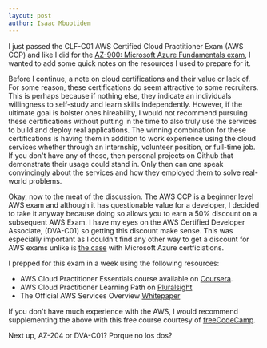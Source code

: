 ```yaml
---
layout: post
author: Isaac Mbuotidem
---
```


I just passed the CLF-C01 AWS Certified Cloud Practitioner Exam (AWS CCP) and like I did for the [AZ-900: Microsoft Azure Fundamentals exam](https://mbuotidem.github.io/blog/2021/01/20/how-I-studied-for-AZ-900-microsoft-azure-fundamentals-exam.html), I wanted to add some quick notes on the resources I used to prepare for it. 

Before I continue, a note on cloud certifications and their value or lack of. For some reason, these certifications do seem attractive to some recruiters. This is perhaps because if nothing else, they indicate an individuals willingness to self-study and learn skills independently. However, if the ultimate goal is bolster ones hireability, I would not recommend pursuing these certifications without putting in the time to also truly use the services to build and deploy real applications. The winning combination for these certifications is having them in addition to work experience using the cloud services whether through an internship, volunteer position, or full-time job. If you don't have any of those, then personal projects on Github that demonstrate their usage could stand in. Only then can one speak convincingly about the services and how they employed them to solve real-world problems.

Okay, now to the meat of the discussion. The AWS CCP is a beginner level AWS exam and although it has questionable value for a developer, I decided to take it anyway because doing so allows you to earn a 50% discount on a subsequent AWS Exam. I have my eyes on the AWS Certified Developer Associate, (DVA-C01) so getting this discount make sense. This was especially important as I couldn't find any other way to get a discount for AWS exams unlike is [the case](https://mbuotidem.github.io/blog/2021/01/17/how-to-get-free-or-discounted-microsoft-azure-certifications.html) with Microsoft Azure certficiations. 

I prepped for this exam in a week using the following resources:

- AWS Cloud Practitioner Essentials course available on [Coursera](https://www.coursera.org/learn/aws-cloud-practitioner-essentials/). 
- AWS Cloud Practitioner Learning Path on [Pluralsight](https://app.pluralsight.com/paths/certificate/aws-certified-cloud-practitioner-clf-c01)
- The Official AWS Services Overview [Whitepaper](https://d1.awsstatic.com/whitepapers/aws-overview.pdf)

If you don't have much experience with the AWS, I would recommend supplementing the above with this free course courtesy of [freeCodeCamp](https://www.youtube.com/watch?v=3hLmDS179YE&feature=emb_title).

Next up, AZ-204 or DVA-C01? Porque no los dos?

